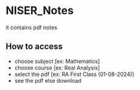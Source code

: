 # NISER_Notes
it contains pdf notes

## How to access
- choose subject [ex: Mathematics]
- choose course [ex: Real Analysis]
- select the pdf [ex: RA First Class (01-08-2024)]
- see the pdf else download